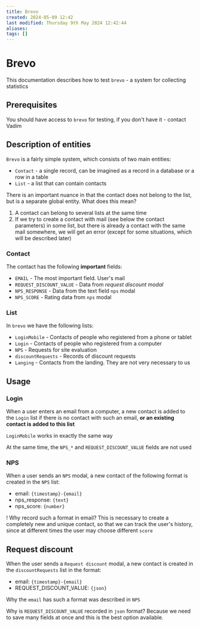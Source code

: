 ```yaml
---
title: Brevo
created: 2024-05-09 12:42
last modified: Thursday 9th May 2024 12:42:44
aliases: 
tags: []
---
```

# Brevo

This documentation describes how to test `brevo` - a system for collecting statistics

## Prerequisites

You should have access to `brevo` for testing, if you don't have it - contact Vadim

## Description of entities

`Brevo` is a fairly simple system, which consists of two main entities:
- `Contact` - a single record, can be imagined as a record in a database or a row in a table
- `List` - a list that can contain contacts

There is an important nuance in that the contact does not belong to the list, but is a separate global entity. What does this mean?
1. A contact can belong to several lists at the same time
2. If we try to create a contact with mail (see below the contact parameters) in some list, but there is already a contact with the same mail somewhere, we will get an error (except for some situations, which will be described later)

### Contact

The contact has the following **important** fields:
- `EMAIL` - The most important field. User's mail
- `REQUEST_DISCOUNT_VALUE` - Data from *request discount modal*
- `NPS_RESPONSE` - Data from the text field `nps` modal
- `NPS_SCORE` - Rating data from `nps` modal

### List

In `brevo` we have the following lists:
- `LoginMobile` - Contacts of people who registered from a phone or tablet
- `Login` - Contacts of people who registered from a computer
- `NPS` - Requests for site evaluation
- `discountRequests` - Records of discount requests
- `Langing` - Contacts from the landing. They are not very necessary to us

## Usage

### Login

When a user enters an email from a computer, a new contact is added to the `Login` list if there is no contact with such an email, **or an existing contact is added to this list**

`LoginMobile` works in exactly the same way

At the same time, the `NPS_*` and `REQUEST_DISCOUNT_VALUE` fields are not used

### NPS

When a user sends an `NPS` modal, a new contact of the following format is created in the `NPS` list:
- email: `{timestamp}-{email}` 
- nps_response: `{text}`
- nps_score: `{number}`

! Why record such a format in email? This is necessary to create a completely new and unique contact, so that we can track the user's history, since at different times the user may choose different `score`

## Request discount

When the user sends a `Request discount` modal, a new contact is created in the `discountRequests` list in the format:
- email: `{timestamp}-{email}` 
- REQUEST_DISCOUNT_VALUE: `{json}`

Why the `email` has such a format was described in `NPS`

Why is `REQUEST_DISCOUNT_VALUE` recorded in `json` format? Because we need to save many fields at once and this is the best option available.
